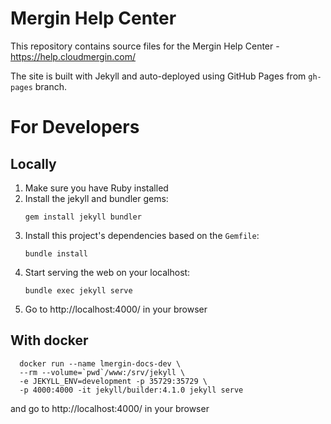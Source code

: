 # Mergin Help Center

This repository contains source files for the Mergin Help Center - https://help.cloudmergin.com/

The site is built with Jekyll and auto-deployed using GitHub Pages from `gh-pages` branch.

# For Developers

## Locally
1. Make sure you have Ruby installed
2. Install the jekyll and bundler gems:
   ```
   gem install jekyll bundler
   ```
3. Install this project's dependencies based on the `Gemfile`:
   ```
   bundle install
   ```
4. Start serving the web on your localhost:
   ```
   bundle exec jekyll serve
   ```
5. Go to http://localhost:4000/ in your browser

## With docker

```
  docker run --name lmergin-docs-dev \
  --rm --volume=`pwd`/www:/srv/jekyll \
  -e JEKYLL_ENV=development -p 35729:35729 \
  -p 4000:4000 -it jekyll/builder:4.1.0 jekyll serve
```

and go to http://localhost:4000/ in your browser

